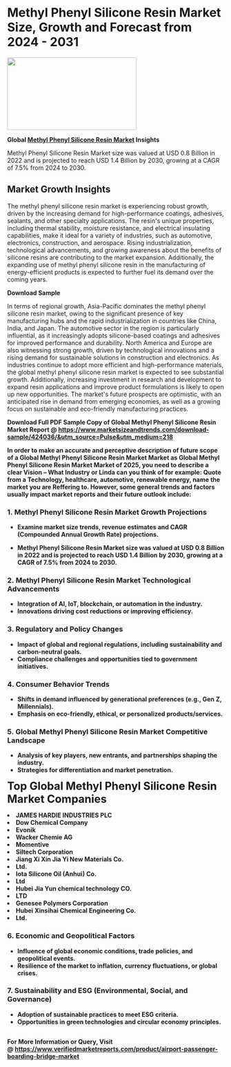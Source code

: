 <H1>Methyl Phenyl Silicone Resin Market Size, Growth and Forecast from 2024 - 2031</H1><img class="aligncenter size-medium wp-image-584254" src="https://thirdeyenews.in/wp-content/uploads/2024/09/Global-Market-Research-300x168.jpeg" alt="" width="300" height="168" /><p><strong>Global&nbsp;<a href="https://www.marketsizeandtrends.com/download-sample/424036/&amp;utm_source=Pulse&amp;utm_medium=218">Methyl Phenyl Silicone Resin Market</a> Insights</strong></p><p>Methyl Phenyl Silicone Resin Market size was valued at USD 0.8 Billion in 2022 and is projected to reach USD 1.4 Billion by 2030, growing at a CAGR of 7.5% from 2024 to 2030.</p><p><h2>Market Growth Insights</h2> <p>The methyl phenyl silicone resin market is experiencing robust growth, driven by the increasing demand for high-performance coatings, adhesives, sealants, and other specialty applications. The resin's unique properties, including thermal stability, moisture resistance, and electrical insulating capabilities, make it ideal for a variety of industries, such as automotive, electronics, construction, and aerospace. Rising industrialization, technological advancements, and growing awareness about the benefits of silicone resins are contributing to the market expansion. Additionally, the expanding use of methyl phenyl silicone resin in the manufacturing of energy-efficient products is expected to further fuel its demand over the coming years.</p> <p><strong>Download Sample</strong></p> <p>In terms of regional growth, Asia-Pacific dominates the methyl phenyl silicone resin market, owing to the significant presence of key manufacturing hubs and the rapid industrialization in countries like China, India, and Japan. The automotive sector in the region is particularly influential, as it increasingly adopts silicone-based coatings and adhesives for improved performance and durability. North America and Europe are also witnessing strong growth, driven by technological innovations and a rising demand for sustainable solutions in construction and electronics. As industries continue to adopt more efficient and high-performance materials, the global methyl phenyl silicone resin market is expected to see substantial growth. Additionally, increasing investment in research and development to expand resin applications and improve product formulations is likely to open up new opportunities. The market's future prospects are optimistic, with an anticipated rise in demand from emerging economies, as well as a growing focus on sustainable and eco-friendly manufacturing practices. <p><strong></p><p><span class=""><strong>Download Full PDF Sample Copy of Global Methyl Phenyl Silicone Resin Market Report</strong> @ <a href="https://www.marketsizeandtrends.com/download-sample/424036/&amp;utm_source=Pulse&amp;utm_medium=218" target="_blank">https://www.marketsizeandtrends.com/download-sample/424036/&amp;utm_source=Pulse&amp;utm_medium=218</a></span></p><p>In order to make an accurate and perceptive description of future scope of a Global&nbsp;Methyl Phenyl Silicone Resin Market Market as Global&nbsp;Methyl Phenyl Silicone Resin Market Market of 2025, you need to describe a clear Vision &ndash; What Industry or Linda can you think of for example: Quote from a Technology, healthcare, automotive, renewable energy, name the market you are Reffering to. However, some general trends and factors usually impact market reports and their future outlook include:</p><h3>1.&nbsp;<strong>Methyl Phenyl Silicone Resin Market Growth Projections</strong></h3><ul><li>Examine market size trends, revenue estimates and CAGR (Compounded Annual Growth Rate) projections.</li><li><p>Methyl Phenyl Silicone Resin Market size was valued at USD 0.8 Billion in 2022 and is projected to reach USD 1.4 Billion by 2030, growing at a CAGR of 7.5% from 2024 to 2030.</p></li></ul><h3>2.&nbsp;<strong>Methyl Phenyl Silicone Resin Market Technological Advancements</strong></h3><ul><li>Integration of AI, IoT, blockchain, or automation in the industry.</li><li>Innovations driving cost reductions or improving efficiency.</li></ul><h3>3.&nbsp;<strong>Regulatory and Policy Changes</strong></h3><ul><li>Impact of global and regional regulations, including sustainability and carbon-neutral goals.</li><li>Compliance challenges and opportunities tied to government initiatives.</li></ul><h3>4.&nbsp;<strong>Consumer Behavior Trends</strong></h3><ul><li>Shifts in demand influenced by generational preferences (e.g., Gen Z, Millennials).</li><li>Emphasis on eco-friendly, ethical, or personalized products/services.</li></ul><h3>5.&nbsp;<strong>Global Methyl Phenyl Silicone Resin Market Competitive Landscape</strong></h3><ul><li>Analysis of key players, new entrants, and partnerships shaping the industry.</li><li>Strategies for differentiation and market penetration.</li></ul><p data-pm-slice="1 1 []"><span style="color: inherit; font-family: inherit; font-size: 25px;">Top Global Methyl Phenyl Silicone Resin Market Companies</span></p><div class="" data-test-id=""><p><li>JAMES HARDIE INDUSTRIES PLC</li><li> Dow Chemical Company</li><li> Evonik</li><li> Wacker Chemie AG</li><li> Momentive</li><li> Siltech Corporation</li><li> Jiang Xi Xin Jia Yi New Materials Co.</li><li> Ltd.</li><li> Iota Silicone Oil (Anhui) Co.</li><li> Ltd</li><li> Hubei Jia Yun chemical technology CO.</li><li> LTD</li><li> Genesee Polymers Corporation</li><li> Hubei Xinsihai Chemical Engineering Co.</li><li> Ltd.</li></p></div><h3>6.&nbsp;<strong>Economic and Geopolitical Factors</strong></h3><ul><li>Influence of global economic conditions, trade policies, and geopolitical events.</li><li>Resilience of the market to inflation, currency fluctuations, or global crises.</li></ul><h3>7.&nbsp;<strong>Sustainability and ESG (Environmental, Social, and Governance)</strong></h3><ul><li>Adoption of sustainable practices to meet ESG criteria.</li><li>Opportunities in green technologies and circular economy principles.</li></ul><h2><strong style="font-size: 14px;">For More Information or Query, Visit @&nbsp;</strong><a style="background-color: #ffffff; font-size: 14px;" href="https://www.marketsizeandtrends.com/report/methyl-phenyl-silicone-resin-market/" target="_blank">https://www.verifiedmarketreports.com/product/airport-passenger-boarding-bridge-market</a></h2>
